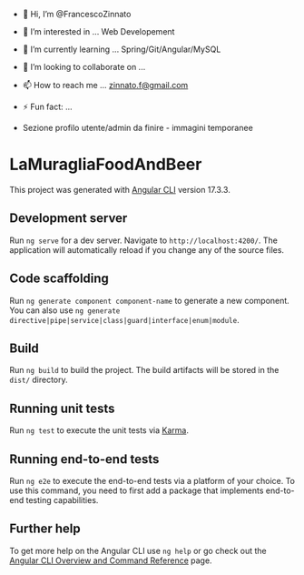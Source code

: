 - 👋 Hi, I’m @FrancescoZinnato
- 👀 I’m interested in ... Web Developement
- 🌱 I’m currently learning ... Spring/Git/Angular/MySQL
- 💞️ I’m looking to collaborate on ...
- 📫 How to reach me ... zinnato.f@gmail.com
- ⚡ Fun fact: ...

- Sezione profilo utente/admin da finire - immagini temporanee

# LaMuragliaFoodAndBeer

This project was generated with [Angular CLI](https://github.com/angular/angular-cli) version 17.3.3.

## Development server

Run `ng serve` for a dev server. Navigate to `http://localhost:4200/`. The application will automatically reload if you change any of the source files.

## Code scaffolding

Run `ng generate component component-name` to generate a new component. You can also use `ng generate directive|pipe|service|class|guard|interface|enum|module`.

## Build

Run `ng build` to build the project. The build artifacts will be stored in the `dist/` directory.

## Running unit tests

Run `ng test` to execute the unit tests via [Karma](https://karma-runner.github.io).

## Running end-to-end tests

Run `ng e2e` to execute the end-to-end tests via a platform of your choice. To use this command, you need to first add a package that implements end-to-end testing capabilities.

## Further help

To get more help on the Angular CLI use `ng help` or go check out the [Angular CLI Overview and Command Reference](https://angular.io/cli) page.
